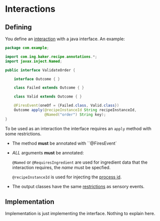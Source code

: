 # Interactions

## Defining

You define an [interaction](../concepts#interaction) with a java interface. An example:

``` java
package com.example;

import com.ing.baker.recipe.annotations.*;
import javax.inject.Named;

public interface ValidateOrder {

    interface Outcome { }

    class Failed extends Outcome { }

    class Valid extends Outcome { }

    @FiresEvent(oneOf = {Failed.class, Valid.class})
    Outcome apply(@recipeInstanceId String recipeInstanceId,
                  @Named("order") String key);
}
```

To be used as an interaction the interface requires an `apply` method with some restrictions.

* The method **must** be annotated with ``@FiresEvent`

* *ALL* arguments **must** be annotated:

    `@Named` or `@RequiresIngredient` are used for ingredient data that the interaction requires, the *name* must be specfied.

    `@recipeInstanceId` is used for injecting the [process id](dictionary.md#process-id).

* The output classes have the same [restrictions](recipe-dsl.md#sensory-events) as sensory events.

## Implementation

Implementation is just implementing the interface. Nothing to explain here.